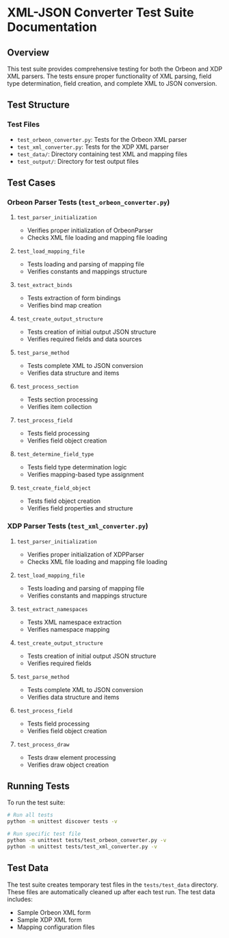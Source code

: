 # XML-JSON Converter Test Suite Documentation

## Overview
This test suite provides comprehensive testing for both the Orbeon and XDP XML parsers. The tests ensure proper functionality of XML parsing, field type determination, field creation, and complete XML to JSON conversion.

## Test Structure

### Test Files
- `test_orbeon_converter.py`: Tests for the Orbeon XML parser
- `test_xml_converter.py`: Tests for the XDP XML parser
- `test_data/`: Directory containing test XML and mapping files
- `test_output/`: Directory for test output files

## Test Cases

### Orbeon Parser Tests (`test_orbeon_converter.py`)
1. `test_parser_initialization`
   - Verifies proper initialization of OrbeonParser
   - Checks XML file loading and mapping file loading

2. `test_load_mapping_file`
   - Tests loading and parsing of mapping file
   - Verifies constants and mappings structure

3. `test_extract_binds`
   - Tests extraction of form bindings
   - Verifies bind map creation

4. `test_create_output_structure`
   - Tests creation of initial output JSON structure
   - Verifies required fields and data sources

5. `test_parse_method`
   - Tests complete XML to JSON conversion
   - Verifies data structure and items

6. `test_process_section`
   - Tests section processing
   - Verifies item collection

7. `test_process_field`
   - Tests field processing
   - Verifies field object creation

8. `test_determine_field_type`
   - Tests field type determination logic
   - Verifies mapping-based type assignment

9. `test_create_field_object`
   - Tests field object creation
   - Verifies field properties and structure

### XDP Parser Tests (`test_xml_converter.py`)
1. `test_parser_initialization`
   - Verifies proper initialization of XDPParser
   - Checks XML file loading and mapping file loading

2. `test_load_mapping_file`
   - Tests loading and parsing of mapping file
   - Verifies constants and mappings structure

3. `test_extract_namespaces`
   - Tests XML namespace extraction
   - Verifies namespace mapping

4. `test_create_output_structure`
   - Tests creation of initial output JSON structure
   - Verifies required fields

5. `test_parse_method`
   - Tests complete XML to JSON conversion
   - Verifies data structure and items

6. `test_process_field`
   - Tests field processing
   - Verifies field object creation

7. `test_process_draw`
   - Tests draw element processing
   - Verifies draw object creation

## Running Tests
To run the test suite:
```bash
# Run all tests
python -m unittest discover tests -v

# Run specific test file
python -m unittest tests/test_orbeon_converter.py -v
python -m unittest tests/test_xml_converter.py -v
```

## Test Data
The test suite creates temporary test files in the `tests/test_data` directory. These files are automatically cleaned up after each test run. The test data includes:
- Sample Orbeon XML form
- Sample XDP XML form
- Mapping configuration files 